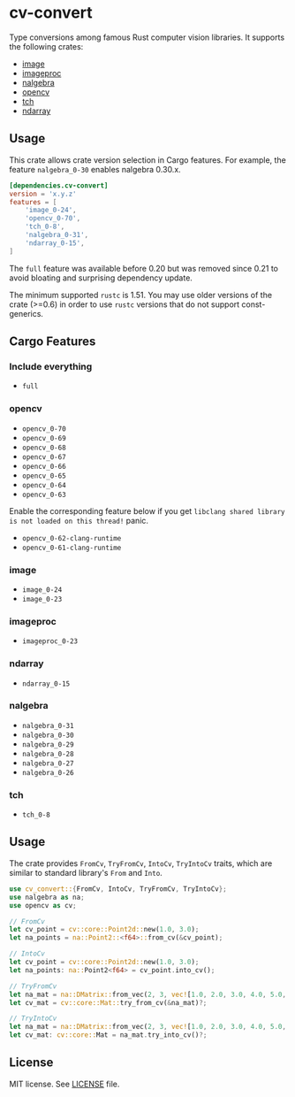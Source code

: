 # cv-convert

Type conversions among famous Rust computer vision libraries. It supports the following crates:

- [image](https://crates.io/crates/image)
- [imageproc](https://crates.io/crates/imageproc)
- [nalgebra](https://crates.io/crates/nalgebra)
- [opencv](https://crates.io/crates/opencv)
- [tch](https://crates.io/crates/tch)
- [ndarray](https://crates.io/crates/ndarray)

## Usage

This crate allows crate version selection in Cargo features.
For example, the feature `nalgebra_0-30` enables nalgebra 0.30.x.

```toml
[dependencies.cv-convert]
version = 'x.y.z'
features = [
    'image_0-24',
    'opencv_0-70',
    'tch_0-8',
    'nalgebra_0-31',
    'ndarray_0-15',
]
```

The `full` feature was available before 0.20 but was removed since 0.21 to avoid bloating and surprising dependency update.

The minimum supported `rustc` is 1.51. You may use older versions of the crate (>=0.6) in order to use `rustc` versions that do not support const-generics.

## Cargo Features

### Include everything

- `full`

### opencv

- `opencv_0-70`
- `opencv_0-69`
- `opencv_0-68`
- `opencv_0-67`
- `opencv_0-66`
- `opencv_0-65`
- `opencv_0-64`
- `opencv_0-63`

Enable the corresponding feature below if you get `libclang shared library is not loaded on this thread!` panic.

- `opencv_0-62-clang-runtime`
- `opencv_0-61-clang-runtime`

### image

- `image_0-24`
- `image_0-23`

### imageproc

- `imageproc_0-23`

### ndarray

- `ndarray_0-15`

### nalgebra

- `nalgebra_0-31`
- `nalgebra_0-30`
- `nalgebra_0-29`
- `nalgebra_0-28`
- `nalgebra_0-27`
- `nalgebra_0-26`

### tch

- `tch_0-8`

## Usage

The crate provides `FromCv`, `TryFromCv`, `IntoCv`, `TryIntoCv` traits, which are similar to standard library's `From` and `Into`.

```rust
use cv_convert::{FromCv, IntoCv, TryFromCv, TryIntoCv};
use nalgebra as na;
use opencv as cv;

// FromCv
let cv_point = cv::core::Point2d::new(1.0, 3.0);
let na_points = na::Point2::<f64>::from_cv(&cv_point);

// IntoCv
let cv_point = cv::core::Point2d::new(1.0, 3.0);
let na_points: na::Point2<f64> = cv_point.into_cv();

// TryFromCv
let na_mat = na::DMatrix::from_vec(2, 3, vec![1.0, 2.0, 3.0, 4.0, 5.0, 6.0]);
let cv_mat = cv::core::Mat::try_from_cv(&na_mat)?;

// TryIntoCv
let na_mat = na::DMatrix::from_vec(2, 3, vec![1.0, 2.0, 3.0, 4.0, 5.0, 6.0]);
let cv_mat: cv::core::Mat = na_mat.try_into_cv()?;
```

## License

MIT license. See [LICENSE](LICENSE.txt) file.
